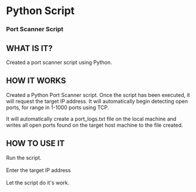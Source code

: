<h1>  Python Script </h1>
<h3> Port Scanner Script </h3>

<h2> WHAT IS IT? </h2>
Created a port scanner script using Python.

<h2> HOW IT WORKS </h2>
Created a Python Port Scanner script. Once the script has been executed, it will request the target IP address. It will automatically begin detecting open ports, for range in 1-1000 ports using TCP. 

It will automatically create a port_logs.txt file on the local machine and writes all open ports found on the target host machine to the file created. 


<h2> HOW TO USE IT </h2>
Run the script. <br>
<br>Enter the target IP address <br>
<br> Let the script do it's work. <br>





